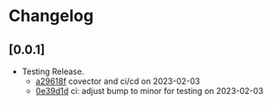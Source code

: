 # Changelog

## \[0.0.1]

- Testing Release.
  - [a29618f](https://github.com/tauri-apps/meilisearch-docsearch/commit/a29618fa5c9efa26dfcc99e68951609ecf35204e) covector and ci/cd on 2023-02-03
  - [0e39d1d](https://github.com/tauri-apps/meilisearch-docsearch/commit/0e39d1dd39e6b42d9ac678b37c9adb46e47b2e3d) ci: adjust bump to minor for testing on 2023-02-03
